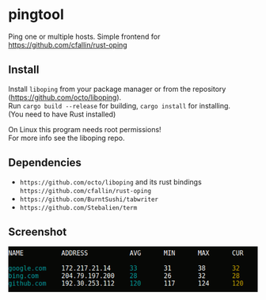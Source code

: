 # pingtool
Ping one or multiple hosts. Simple frontend for https://github.com/cfallin/rust-oping

## Install

Install `liboping` from your package manager or from the repository (https://github.com/octo/liboping).  
Run `cargo build --release` for building, `cargo install` for installing.  
(You need to have Rust installed)  
  
On Linux this program needs root permissions!  
For more info see the liboping repo.
  
## Dependencies

- `https://github.com/octo/liboping` and its rust bindings `https://github.com/cfallin/rust-oping`
- `https://github.com/BurntSushi/tabwriter`
- `https://github.com/Stebalien/term`

## Screenshot

![Screenshot](/pingtool.png)